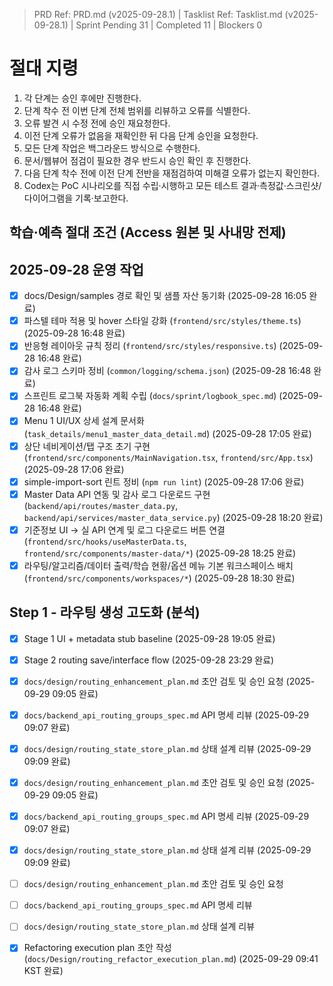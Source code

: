﻿> PRD Ref: PRD.md (v2025-09-28.1) | Tasklist Ref: Tasklist.md (v2025-09-28.1) | Sprint Pending 31 | Completed 11 | Blockers 0

# 절대 지령
1. 각 단계는 승인 후에만 진행한다.
2. 단계 착수 전 이번 단계 전체 범위를 리뷰하고 오류를 식별한다.
3. 오류 발견 시 수정 전에 승인 재요청한다.
4. 이전 단계 오류가 없음을 재확인한 뒤 다음 단계 승인을 요청한다.
5. 모든 단계 작업은 백그라운드 방식으로 수행한다.
6. 문서/웹뷰어 점검이 필요한 경우 반드시 승인 확인 후 진행한다.
7. 다음 단계 착수 전에 이전 단계 전반을 재점검하여 미해결 오류가 없는지 확인한다.
8. Codex는 PoC 시나리오를 직접 수립·시행하고 모든 테스트 결과·측정값·스크린샷/다이어그램을 기록·보고한다.

## 학습·예측 절대 조건 (Access 원본 및 사내망 전제)

## 2025-09-28 운영 작업
- [x] docs/Design/samples 경로 확인 및 샘플 자산 동기화 (2025-09-28 16:05 완료)
- [x] 파스텔 테마 적용 및 hover 스타일 강화 (`frontend/src/styles/theme.ts`) (2025-09-28 16:48 완료)
- [x] 반응형 레이아웃 규칙 정리 (`frontend/src/styles/responsive.ts`) (2025-09-28 16:48 완료)
- [x] 감사 로그 스키마 정비 (`common/logging/schema.json`) (2025-09-28 16:48 완료)
- [x] 스프린트 로그북 자동화 계획 수립 (`docs/sprint/logbook_spec.md`) (2025-09-28 16:48 완료)
- [x] Menu 1 UI/UX 상세 설계 문서화 (`task_details/menu1_master_data_detail.md`) (2025-09-28 17:05 완료)
- [x] 상단 네비게이션/탭 구조 초기 구현 (`frontend/src/components/MainNavigation.tsx`, `frontend/src/App.tsx`) (2025-09-28 17:06 완료)
- [x] simple-import-sort 린트 정비 (`npm run lint`) (2025-09-28 17:06 완료)
- [x] Master Data API 연동 및 감사 로그 다운로드 구현 (`backend/api/routes/master_data.py`, `backend/api/services/master_data_service.py`) (2025-09-28 18:20 완료)
- [x] 기준정보 UI → 실 API 연계 및 로그 다운로드 버튼 연결 (`frontend/src/hooks/useMasterData.ts`, `frontend/src/components/master-data/*`) (2025-09-28 18:25 완료)
- [x] 라우팅/알고리즘/데이터 출력/학습 현황/옵션 메뉴 기본 워크스페이스 배치 (`frontend/src/components/workspaces/*`) (2025-09-28 18:30 완료)

## Step 1 - 라우팅 생성 고도화 (분석)

- [x] Stage 1 UI + metadata stub baseline (2025-09-28 19:05 완료)
- [x] Stage 2 routing save/interface flow (2025-09-28 23:29 완료)

- [x] `docs/design/routing_enhancement_plan.md` 초안 검토 및 승인 요청 (2025-09-29 09:05 완료)
- [x] `docs/backend_api_routing_groups_spec.md` API 명세 리뷰 (2025-09-29 09:07 완료)
- [x] `docs/design/routing_state_store_plan.md` 상태 설계 리뷰 (2025-09-29 09:09 완료)

- [x] `docs/design/routing_enhancement_plan.md` 초안 검토 및 승인 요청 (2025-09-29 09:05 완료)
- [x] `docs/backend_api_routing_groups_spec.md` API 명세 리뷰 (2025-09-29 09:07 완료)
- [x] `docs/design/routing_state_store_plan.md` 상태 설계 리뷰 (2025-09-29 09:09 완료)

- [ ] `docs/design/routing_enhancement_plan.md` 초안 검토 및 승인 요청
- [ ] `docs/backend_api_routing_groups_spec.md` API 명세 리뷰
- [ ] `docs/design/routing_state_store_plan.md` 상태 설계 리뷰

- [x] Refactoring execution plan 초안 작성 (`docs/Design/routing_refactor_execution_plan.md`) (2025-09-29 09:41 KST 완료)
